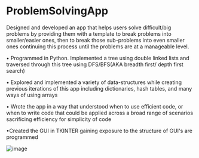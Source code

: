 # ProblemSolvingApp

Designed and developed an app that helps users solve difficult/big problems by providing them with
a template to break problems into smaller/easier ones, then to break those sub-problems into even
smaller ones continuing this process until the problems are at a manageable level.

• Programmed in Python. Implemented a tree using double linked lists and 
traversed through this tree using DFS/BFS(AKA breadth first/ depth first search)

• Explored and implemented a variety of data-structures while creating previous iterations of
this app including dictionaries, hash tables, and many ways of using arrays

• Wrote the app in a way that understood when to use efficient code, or when to write code
that could be applied across a broad range of scenarios sacrificing efficiency for simplicity of
code

•Created the GUI in TKINTER gaining exposure to the structure of GUI's are programmed

![image](https://user-images.githubusercontent.com/36753290/170846460-1703f019-fa4b-4351-bf40-a6230a6f68ed.png)

